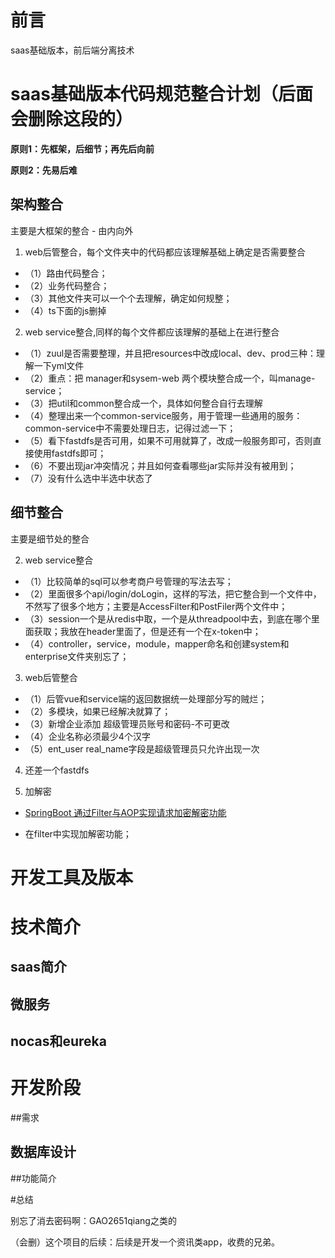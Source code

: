 # 前言

saas基础版本，前后端分离技术


# saas基础版本代码规范整合计划（后面会删除这段的）

**原则1：先框架，后细节；再先后向前**

**原则2：先易后难**

## 架构整合

主要是大框架的整合 - 由内向外

1. web后管整合，每个文件夹中的代码都应该理解基础上确定是否需要整合

 - （1）路由代码整合；
 - （2）业务代码整合；
 - （3）其他文件夹可以一个个去理解，确定如何规整；
 - （4）ts下面的js删掉

2. web service整合,同样的每个文件都应该理解的基础上在进行整合

 - （1）zuul是否需要整理，并且把resources中改成local、dev、prod三种：理解一下yml文件
 - （2）重点：把 manager和sysem-web 两个模块整合成一个，叫manage-service；
 - （3）把util和common整合成一个，具体如何整合自行去理解
 - （4）整理出来一个common-service服务，用于管理一些通用的服务：common-service中不需要处理日志，记得过滤一下；
 - （5）看下fastdfs是否可用，如果不可用就算了，改成一般服务即可，否则直接使用fastdfs即可；
 - （6）不要出现jar冲突情况；并且如何查看哪些jar实际并没有被用到；
 - （7）没有什么选中半选中状态了

## 细节整合

主要是细节处的整合

2. web service整合

 - （1）比较简单的sql可以参考商户号管理的写法去写；
 - （2）里面很多个api/login/doLogin，这样的写法，把它整合到一个文件中，不然写了很多个地方；主要是AccessFilter和PostFiler两个文件中；
 - （3）session一个是从redis中取，一个是从threadpool中去，到底在哪个里面获取；我放在header里面了，但是还有一个在x-token中；
 - （4）controller，service，module，mapper命名和创建system和enterprise文件夹别忘了；
 
3. web后管整合

 - （1）后管vue和service端的返回数据统一处理部分写的贼烂；
 - （2）多模块，如果已经解决就算了；
 - （3）新增企业添加 超级管理员账号和密码-不可更改
 - （4）企业名称必须最少4个汉字
 - （5）ent_user real_name字段是超级管理员只允许出现一次

4. 还差一个fastdfs

5. 加解密

 -  [SpringBoot 通过Filter与AOP实现请求加密解密功能](https://blog.csdn.net/afgasdg/article/details/120572937)
 
 - 在filter中实现加解密功能；


# 开发工具及版本



# 技术简介

## saas简介

## 微服务

## nocas和eureka


# 开发阶段

##需求

## 数据库设计

##功能简介


#总结

别忘了消去密码啊：GAO2651qiang之类的


（会删）这个项目的后续：后续是开发一个资讯类app，收费的兄弟。





